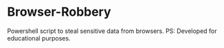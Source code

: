# Browser-Robbery
Powershell script to steal sensitive data from browsers.  PS: Developed for educational purposes.
